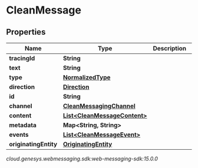 # CleanMessage


## Properties

| Name | Type | Description | Notes |
| ------------ | ------------- | ------------- | ------------- |
| **tracingId** | **String** |  |  [optional] |
| **text** | **String** |  |  [optional] |
| **type** | [**NormalizedType**](NormalizedType) |  |  |
| **direction** | [**Direction**](Direction) |  |  [optional] |
| **id** | **String** |  |  [optional] |
| **channel** | [**CleanMessagingChannel**](CleanMessagingChannel) |  |  [optional] |
| **content** | [**List&lt;CleanMessageContent&gt;**](CleanMessageContent) |  |  [optional] |
| **metadata** | **Map&lt;String, String&gt;** |  |  [optional] |
| **events** | [**List&lt;CleanMessageEvent&gt;**](CleanMessageEvent) |  |  [optional] |
| **originatingEntity** | [**OriginatingEntity**](OriginatingEntity) |  |  [optional] |




_cloud.genesys.webmessaging.sdk:web-messaging-sdk:15.0.0_
